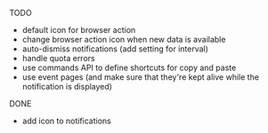 TODO
- default icon for browser action
- change browser action icon when new data is available
- auto-dismiss notifications (add setting for interval)
- handle quota errors
- use commands API to define shortcuts for copy and paste
- use event pages (and make sure that they're kept alive while the notification is displayed)

DONE
- add icon to notifications
